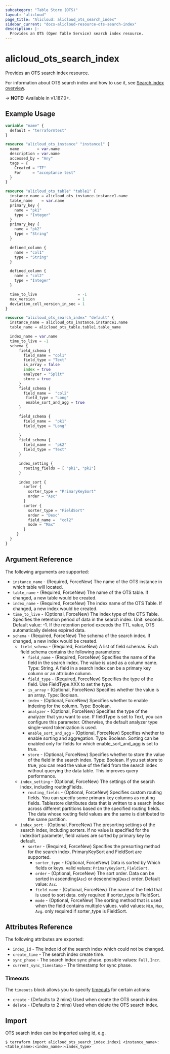```yaml
---
subcategory: "Table Store (OTS)"
layout: "alicloud"
page_title: "Alicloud: alicloud_ots_search_index"
sidebar_current: "docs-alicloud-resource-ots-search-index"
description: |-
  Provides an OTS (Open Table Service) search index resource.
---
```


# alicloud\_ots\_search_index

Provides an OTS search index resource.

For information about OTS search index and how to use it, see [Search index overview](https://www.alibabacloud.com/help/en/tablestore/latest/search-index-overview).

-> **NOTE:** Available in v1.187.0+.

## Example Usage

```terraform
variable "name" {
  default = "terraformtest"
}

resource "alicloud_ots_instance" "instance1" {
  name        = var.name
  description = var.name
  accessed_by = "Any"
  tags = {
    Created = "TF"
    For     = "acceptance test"
  }
}

resource "alicloud_ots_table" "table1" {
  instance_name = alicloud_ots_instance.instance1.name
  table_name    = var.name
  primary_key {
    name = "pk1"
    type = "Integer"
  }
  primary_key {
    name = "pk2"
    type = "String"
  }

  defined_column {
    name = "col1"
    type = "String"
  }

  defined_column {
    name = "col2"
    type = "Integer"
  }

  time_to_live                  = -1
  max_version                   = 1
  deviation_cell_version_in_sec = 1
}

resource "alicloud_ots_search_index" "default" {
  instance_name = alicloud_ots_instance.instance1.name
  table_name = alicloud_ots_table.table1.table_name

  index_name = var.name
  time_to_live = -1
  schema {
      field_schema {
        field_name = "col1"
        field_type = "Text"
        is_array = false
        index = true
        analyzer = "Split"
        store = true
      }
      field_schema {
        field_name =  "col2"
         field_type = "Long"
         enable_sort_and_agg = true
      }

      field_schema {
        field_name =  "pk1"
        field_type = "Long"
        
      }
      field_schema {
        field_name =  "pk2"
        field_type = "Text"
      }

      index_setting {
        routing_fields = [ "pk1", "pk2"]
      }

      index_sort {
        sorter {
          sorter_type = "PrimaryKeySort"
          order = "Asc"
        }
        sorter {
          sorter_type = "FieldSort"
          order = "Desc"
          field_name =  "col2"
          mode = "Max"
        }
     }
  }
}
```

## Argument Reference

The following arguments are supported:
* `instance_name` - (Required, ForceNew) The name of the OTS instance in which table will located.
* `table_name` - (Required, ForceNew) The name of the OTS table. If changed, a new table would be created.
* `index_name` - (Required, ForceNew) The index name of the OTS Table. If changed, a new index would be created.
* `time_to_live` - (Optional, ForceNew) The index type of the OTS Table. Specifies the retention period of data in the search index. Unit: seconds. Default value: -1.
  If the retention period exceeds the TTL value, OTS automatically deletes expired data.
* `schema` - (Required, ForceNew) The schema of the search index. If changed, a new index would be created.
  * `field_schema` - (Required, ForceNew) A list of field schemas. Each field schema contains the following parameters:
    * `field_name` - (Required, ForceNew) Specifies the name of the field in the search index. The value is used as a column name. Type: String.
      A field in a search index can be a primary key column or an attribute column.
    * `field_type` - (Required, ForceNew) Specifies the type of the field. Use FieldType.XXX to set the type.
    * `is_array` - (Optional, ForceNew) Specifies whether the value is an array. Type: Boolean.
    * `index` - (Optional, ForceNew) Specifies whether to enable indexing for the column. Type: Boolean.
    * `analyzer` - (Optional, ForceNew) Specifies the type of the analyzer that you want to use. If fieldType is set to Text, you can configure this parameter. Otherwise, the default analyzer type single-word tokenization is used.
    * `enable_sort_and_agg` - (Optional, ForceNew) Specifies whether to enable sorting and aggregation. Type: Boolean. Sorting can be enabled only for fields for which enable_sort_and_agg is set to true.
    * `store` - (Optional, ForceNew) Specifies whether to store the value of the field in the search index. Type: Boolean. If you set store to true, you can read the value of the field from the search index without querying the data table. This improves query performance.
  * `index_setting` - (Optional, ForceNew) The settings of the search index, including routingFields.
    * `routing_fields` - (Optional, ForceNew) Specifies custom routing fields. You can specify some primary key columns as routing fields. Tablestore distributes data that is written to a search index across different partitions based on the specified routing fields. The data whose routing field values are the same is distributed to the same partition.
  * `index_sort` - (Optional, ForceNew) The presorting settings of the search index, including sorters. If no value is specified for the indexSort parameter, field values are sorted by primary key by default.
    * `sorter` - (Required, ForceNew)  Specifies the presorting method for the search index. PrimaryKeySort and FieldSort are supported.
      * `sorter_type` - (Optional, ForceNew) Data is sorted by Which fields or keys. valid values: `PrimaryKeySort`, `FieldSort`.
      * `order` - (Optional, ForceNew) The sort order. Data can be sorted in ascending(`Asc`) or descending(`Desc`) order. Default value: `Asc`.
      * `field_name` - (Optional, ForceNew) The name of the field that is used to sort data. only required if sorter_type is FieldSort.
      * `mode` - (Optional, ForceNew) The sorting method that is used when the field contains multiple values. valid values: `Min`, `Max`, `Avg`. only required if sorter_type is FieldSort.

## Attributes Reference

The following attributes are exported:

* `index_id` - The index id of the search index which could not be changed.
* `create_time` - The search index create time.
* `sync_phase` - The search index sync phase. possible values: `Full`, `Incr`. 
* `current_sync_timestamp` - The timestamp for sync phase.

### Timeouts

The `timeouts` block allows you to specify [timeouts](https://www.terraform.io/docs/configuration-0-11/resources.html#timeouts) for certain actions:

* `create` - (Defaults to 2 mins) Used when create the OTS search index.
* `delete` - (Defaults to 2 mins) Used when delete the OTS search index.

## Import

OTS search index can be imported using id, e.g.

```shell
$ terraform import alicloud_ots_search_index.index1 <instance_name>:<table_name>:<index_name>:<index_type>
```
